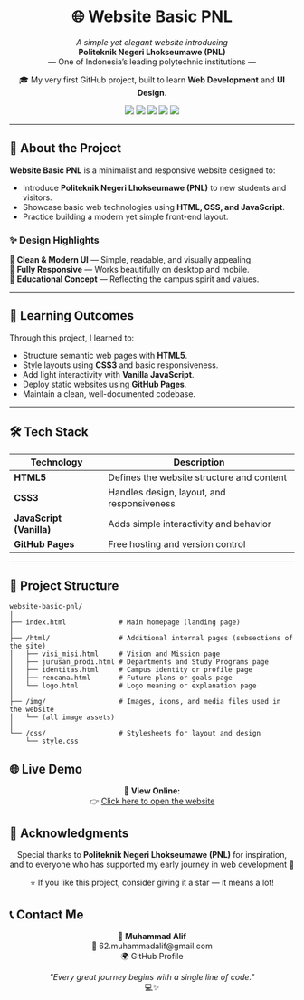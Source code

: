 <h1 align="center">🌐 Website Basic PNL</h1>

<p align="center">
  <i>A simple yet elegant website introducing</i><br>
  <b>Politeknik Negeri Lhokseumawe (PNL)</b><br>
  — One of Indonesia’s leading polytechnic institutions —
</p>

<p align="center">
  🎓 My very first GitHub project, built to learn <b>Web Development</b> and <b>UI Design</b>.
</p>

<p align="center">
  <a href="https://muhammadalif69.github.io/website-basic-pnl/"><img src="https://img.shields.io/badge/🌍 Live_Demo-Visit-blue?style=for-the-badge"></a>
  <img src="https://img.shields.io/badge/HTML5-orange?style=for-the-badge&logo=html5&logoColor=white">
  <img src="https://img.shields.io/badge/CSS3-blue?style=for-the-badge&logo=css3&logoColor=white">
  <img src="https://img.shields.io/badge/JavaScript-yellow?style=for-the-badge&logo=javascript&logoColor=black">
  <img src="https://img.shields.io/badge/Made%20with%20❤️%20in-Indonesia-red?style=for-the-badge">
</p>

---

## 🏫 About the Project

**Website Basic PNL** is a minimalist and responsive website designed to:
- Introduce **Politeknik Negeri Lhokseumawe (PNL)** to new students and visitors.
- Showcase basic web technologies using **HTML, CSS, and JavaScript**.
- Practice building a modern yet simple front-end layout.

### ✨ Design Highlights
🎨 **Clean & Modern UI** — Simple, readable, and visually appealing.  
📱 **Fully Responsive** — Works beautifully on desktop and mobile.  
🏫 **Educational Concept** — Reflecting the campus spirit and values.  

---

## 🧠 Learning Outcomes

Through this project, I learned to:
- Structure semantic web pages with **HTML5**.  
- Style layouts using **CSS3** and basic responsiveness.  
- Add light interactivity with **Vanilla JavaScript**.  
- Deploy static websites using **GitHub Pages**.  
- Maintain a clean, well-documented codebase.

---

## 🛠️ Tech Stack

| Technology | Description |
|-------------|--------------|
| **HTML5** | Defines the website structure and content |
| **CSS3** | Handles design, layout, and responsiveness |
| **JavaScript (Vanilla)** | Adds simple interactivity and behavior |
| **GitHub Pages** | Free hosting and version control |

---

## 📂 Project Structure

```plaintext
website-basic-pnl/
│
├── index.html             # Main homepage (landing page)
│
├── /html/                 # Additional internal pages (subsections of the site)
│   ├── visi_misi.html     # Vision and Mission page
│   ├── jurusan_prodi.html # Departments and Study Programs page
│   ├── identitas.html     # Campus identity or profile page
│   ├── rencana.html       # Future plans or goals page
│   └── logo.html          # Logo meaning or explanation page
│
├── /img/                  # Images, icons, and media files used in the website
│   └── (all image assets)
│
└── /css/                  # Stylesheets for layout and design
    └── style.css
```


## 🌐 Live Demo

<p align="center">
  🚀 <b>View Online:</b><br>
  👉 <a href="https://muhammadalif69.github.io/website-basic-pnl/">Click here to open the website</a>
</p>

## 💬 Acknowledgments

<p align="center">
  Special thanks to <b>Politeknik Negeri Lhokseumawe (PNL)</b> for inspiration,<br>
  and to everyone who has supported my early journey in web development 🙌
</p>

<p align="center">
  ⭐ If you like this project, consider giving it a star — it means a lot!
</p>

## 📞 Contact Me

<p align="center">
  👤 <b>Muhammad Alif</b><br>
  📧 <a style="text-decoration:none;" href="mailto:62.muhammadalif@gmail.com">62.muhammadalif@gmail.com</a><br>
  🌍 <a style="text-decoration:none;" href="https://github.com/muhammadalif69">GitHub Profile</a>
</p>

<p align="center">
  <i>"Every great journey begins with a single line of code."</i><br>
  💻✨
</p>
